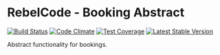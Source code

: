 # RebelCode - Booking Abstract

[![Build Status](https://travis-ci.org/rebelcode/booking-abstract.svg?branch=master)](https://travis-ci.org/rebelcode/booking-abstract)
[![Code Climate](https://codeclimate.com/github/rebelcode/booking-abstract/badges/gpa.svg)](https://codeclimate.com/github/rebelcode/booking-abstract)
[![Test Coverage](https://codeclimate.com/github/rebelcode/booking-abstract/badges/coverage.svg)](https://codeclimate.com/github/rebelcode/booking-abstract/coverage)
[![Latest Stable Version](https://poser.pugx.org/rebelcode/booking-abstract/version)](https://packagist.org/packages/rebelcode/booking-abstract)

Abstract functionality for bookings.
